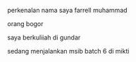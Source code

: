 <p>perkenalan nama saya farrell muhammad</p>
<p>orang bogor </p>
<p>saya berkuliiah di gundar</p>
<p>sedang menjalankan msib batch 6 di mikti </p>